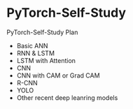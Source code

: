# PyTorch-Self-Study
PyTorch-Self-Study Plan
 - Basic ANN
 - RNN & LSTM
 - LSTM with Attention
 - CNN
 - CNN with CAM or Grad CAM
 - R-CNN
 - YOLO
 - Other recent deep leanring models 
